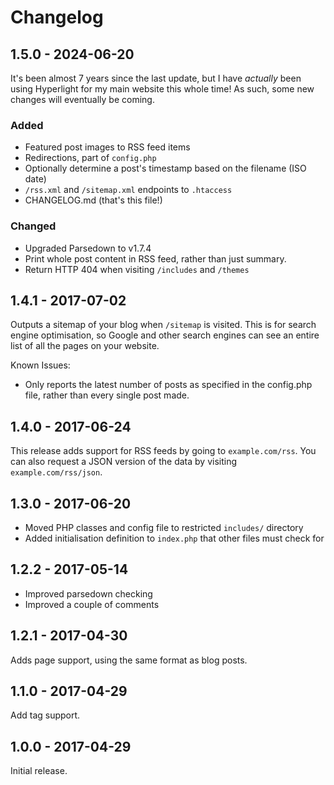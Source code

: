 # Changelog

## 1.5.0 - 2024-06-20

It's been almost 7 years since the last update, but I have *actually* been using
Hyperlight for my main website this whole time! As such, some new changes will
eventually be coming.

### Added

* Featured post images to RSS feed items
* Redirections, part of `config.php`
* Optionally determine a post's timestamp based on the filename (ISO date)
* `/rss.xml` and `/sitemap.xml` endpoints to `.htaccess`
* CHANGELOG.md (that's this file!)

### Changed

* Upgraded Parsedown to v1.7.4
* Print whole post content in RSS feed, rather than just summary.
* Return HTTP 404 when visiting `/includes` and `/themes`

## 1.4.1 - 2017-07-02

Outputs a sitemap of your blog when `/sitemap` is visited. This is for search
engine optimisation, so Google and other search engines can see an entire list
of all the pages on your website.

Known Issues:

* Only reports the latest number of posts as specified in the config.php file,
  rather than every single post made.

## 1.4.0 - 2017-06-24

This release adds support for RSS feeds by going to `example.com/rss`. You can
also request a JSON version of the data by visiting `example.com/rss/json`.

## 1.3.0 - 2017-06-20

* Moved PHP classes and config file to restricted `includes/` directory
* Added initialisation definition to `index.php` that other files must check for

## 1.2.2 - 2017-05-14

* Improved parsedown checking
* Improved a couple of comments

## 1.2.1 - 2017-04-30

Adds page support, using the same format as blog posts.

## 1.1.0 - 2017-04-29

Add tag support.

## 1.0.0 - 2017-04-29

Initial release.
